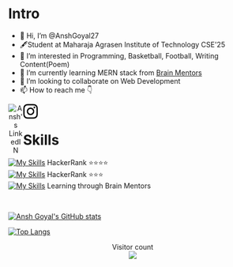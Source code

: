 # Intro

- 👋 Hi, I’m @AnshGoyal27
- 🖋️Student at Maharaja Agrasen Institute of Technology CSE'25
- 👀 I’m interested in Programming, Basketball, Football, Writing Content(Poem)
- 🌱 I’m currently learning MERN stack from [Brain Mentors](https://brain-mentors.com)
- 💞️ I’m looking to collaborate on Web Development 
- 📫 How to reach me 👇
<a align="center" href="https://www.linkedin.com/in/ansh-goyal-211623228">
  <img align="left" alt="Ansh's LinkedIN" width="30px" src="https://raw.githubusercontent.com/peterthehan/peterthehan/master/assets/linkedin.svg" />
</a>

<a align="center" href="https://www.instagram.com/anshgoyal27/">
  <img align="left" alt="Ansh's Instagram" width="30px" src="https://raw.githubusercontent.com/zenPidgin/instagram_svg/8330bc7954493d18badc36dd73b4958130edb0a0/instagram.svg" />
</a>
<br/>


# Skills

[![My Skills](https://skills.thijs.gg/icons?i=c&theme=dark)](https://skills.thijs.gg) HackerRank ⭐⭐⭐⭐ <br/>
[![My Skills](https://skills.thijs.gg/icons?i=py&theme=dark)](https://skills.thijs.gg) HackerRank ⭐⭐⭐ <br/>
[![My Skills](https://skills.thijs.gg/icons?i=react,nodejs&theme=dark)](https://skills.thijs.gg) Learning through Brain Mentors

<br/>

[![Ansh Goyal's GitHub stats](https://github-readme-stats.vercel.app/api?username=AnshGoyal27&theme=radical)](https://github.com/anuraghazra/github-readme-stats)

[![Top Langs](https://github-readme-stats.vercel.app/api/top-langs/?username=AnshGoyal27&theme=dark)](https://github.com/anuraghazra/github-readme-stats)

<p align="center"> 
  Visitor count<br>
  <img src="https://profile-counter.glitch.me/AnshGoyal27/count.svg" />
</p>

<!---
AnshGoyal27/AnshGoyal27 is a ✨ special ✨ repository because its `README.md` (this file) appears on your GitHub profile.
You can click the Preview link to take a look at your changes.
--->
